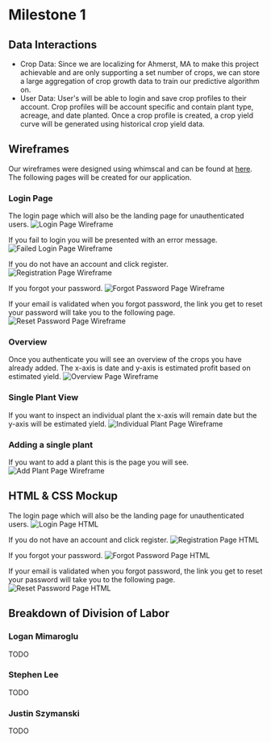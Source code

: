 # Milestone 1

## Data Interactions

- Crop Data: Since we are localizing for Ahmerst, MA to make this project achievable and are only supporting a set number of crops, we can store a large aggregation of crop growth data to train our predictive algorithm on.
- User Data: User's will be able to login and save crop profiles to their account. Crop profiles will be account specific and contain plant type, acreage, and date planted. Once a crop profile is created, a crop yield curve will be generated using historical crop yield data.

## Wireframes
Our wireframes were designed using whimscal and can be found at [here](https://whimsical.com/website-3DJyuDL2LN7ZT34vvtRyER). The following pages will be created for our application.

### Login Page

The login page which will also be the landing page for unauthenticated users.
![Login Page Wireframe](./img/login.jpg)

If you fail to login you will be presented with an error message.
![Failed Login Page Wireframe](./img/failed_login.jpg)

If you do not have an account and click register.
![Registration Page Wireframe](./img/register.jpg)

If you forgot your password.
![Forgot Password Page Wireframe](./img/forgot.jpg)

If your email is validated when you forgot password, the link you get to reset your password will take you to the following page.
![Reset Password Page Wireframe](./img/reset.jpg)
### Overview

Once you authenticate you will see an overview of the crops you have already added. The x-axis is date and y-axis is estimated profit based on estimated yield.
![Overview Page Wireframe](./img/overview.jpg)

### Single Plant View

If you want to inspect an individual plant the x-axis will remain date but the y-axis will be estimated yield.
![Individual Plant Page Wireframe](./img/individual_plant.jpg)

### Adding a single plant

If you want to add a plant this is the page you will see.
![Add Plant Page Wireframe](./img/add_plant.jpg)

## HTML & CSS Mockup

The login page which will also be the landing page for unauthenticated users.
![Login Page HTML](./img/login_html.png)

If you do not have an account and click register.
![Registration Page HTML](./img/register_html.png)

If you forgot your password.
![Forgot Password Page HTML](./img/forgot_html.png)

If your email is validated when you forgot password, the link you get to reset your password will take you to the following page.
![Reset Password Page HTML](./img/reset_html.png)

## Breakdown of Division of Labor

### Logan Mimaroglu
TODO

### Stephen Lee
TODO

### Justin Szymanski
TODO
